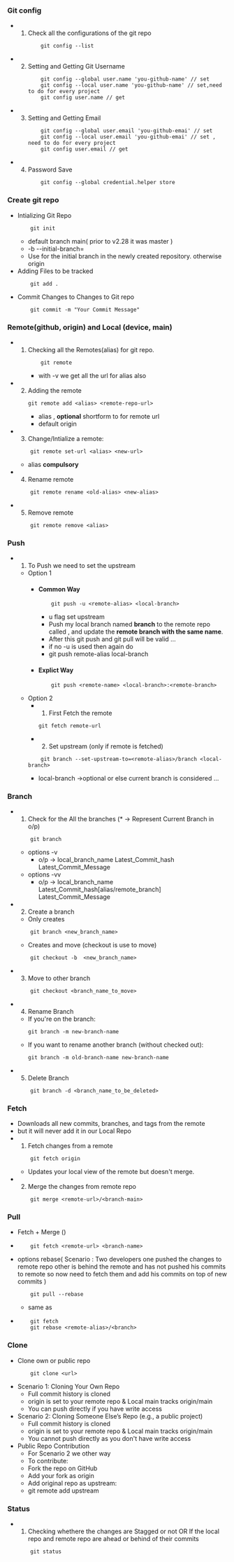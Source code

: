 ### Git config 
- 1) Check all the configurations of the git repo 
        ```
            git config --list
        ```
- 2) Setting and Getting Git Username 
        ```
            git config --global user.name 'you-github-name' // set
            git config --local user.name 'you-github-name' // set,need to do for every project
            git config user.name // get
        ```
- 3) Setting and Getting Email 
        ```
            git config --global user.email 'you-github-emai' // set
            git config --local user.email 'you-github-emai' // set , need to do for every project
            git config user.email // get
        ```
- 4) Password Save
        ```
            git config --global credential.helper store
        ```
### Create git repo
- Intializing Git Repo
    ```
        git init 
    ```
    - default branch main( prior to v2.28 it was master )
    - -b <branch-name> --initial-branch=<branch-name>
    - Use <branch-name> for the initial branch in the newly created repository. otherwise origin
- Adding Files to be tracked
    ```
        git add . 
    ```
- Commit Changes to Changes to Git repo
    ```
        git commit -m "Your Commit Message" 
    ```

### Remote(github, origin) and Local (device, main)
- 1) Checking all the Remotes(alias) for git repo.
        ```
            git remote 
        ```
        - with -v we get all the url for alias also 
- 2) Adding the remote  
        ``` 
        git remote add <alias> <remote-repo-url>
        ```
        - alias , **optional** shortform to for remote url
        - default origin
- 3) Change/Intialize a remote:
    ```
        git remote set-url <alias> <new-url>
    ```
    - alias **compulsory**
- 4) Rename remote 
    ```
        git remote rename <old-alias> <new-alias>
    ```
- 5) Remove remote  
    ```
        git remote remove <alias>
    ```

### Push 
- 1) To Push we need to set the upstream 
    - Option 1 
        - #### Common Way
            ```
                git push -u <remote-alias> <local-branch>
            ```
            -  u flag set upstream 
            - Push my local branch named **branch** to the remote repo called <remote>, and update the **remote branch with the same name**.
            - After this git push and git pull will be valid ...
            - if no -u is used then again do 
            - git push remote-alias local-branch
        - #### Explict Way
            ```
                git push <remote-name> <local-branch>:<remote-branch>
            ```
    - Option 2 
        - 1) First Fetch the remote 
            ``` 
            git fetch remote-url
            ```
        - 2) Set upstream (only if remote is fetched)
        ```
            git branch --set-upstream-to=<remote-alias>/branch <local-branch>
        ```
        - local-branch ->optional or else current branch is considered ...

### Branch 
- 1) Check for the All the branches (* -> Represent Current Branch in o/p) 
    ```
        git branch 
    ```
    - options -v
        - o/p -> local_branch_name Latest_Commit_hash Latest_Commit_Message
    - options -vv
        - o/p -> local_branch_name Latest_Commit_hash[alias/remote_branch] Latest_Commit_Message
- 2) Create a branch
    - Only creates
    ```
        git branch <new_branch_name>
    ```
    - Creates and move (checkout is use to move) 
    ```
        git checkout -b  <new_branch_name>
    ```
- 3) Move to other branch 
    ```
        git checkout <branch_name_to_move>
    ```
- 4) Rename Branch 
    - If you're on the branch:
        ```
        git branch -m new-branch-name
        ```
    - If you want to rename another branch (without checked out):
        ```
        git branch -m old-branch-name new-branch-name
        ```
- 5) Delete Branch 
    ```
        git branch -d <branch_name_to_be_deleted>
    ```

### Fetch 
- Downloads all new commits, branches, and tags from the remote
- but it will never add it in our Local Repo 
- 1) Fetch changes from a remote
    ```
        git fetch origin
    ```
    - Updates your local view of the remote but doesn't merge.
- 2) Merge the changes from remote repo
    ```
        git merge <remote-url>/<branch-main>
    ```

### Pull
-   Fetch + Merge  ()
-   ```
        git fetch <remote-url> <branch-name>
    ```
-  options rebase( Scenario : Two developers one pushed the changes to remote repo
other is behind the remote and has not pushed his commits to remote so now need to fetch them and add his commits on top of new commits  )
    ```
        git pull --rebase
    ```
    - same as
-   ```
        git fetch
        git rebase <remote-alias>/<branch>
    ```
### Clone
- Clone own or public repo
    ```
        git clone <url>
    ```
- Scenario 1: Cloning Your Own Repo
    - Full commit history is cloned
    - origin is set to your remote repo & Local main tracks origin/main
    - You can push directly if you have write access
-  Scenario 2: Cloning Someone Else’s Repo (e.g., a public project)
    - Full commit history is cloned
    - origin is set to your remote repo & Local main tracks origin/main
    - You cannot push directly as you don't have write access
- Public Repo Contribution 
    - For Scenario 2 we other way  
    - To contribute:
    - Fork the repo on GitHub
    - Add your fork as origin
    - Add original repo as upstream:
    - git remote add upstream 

### Status
- 1) Checking whethere the changes are Stagged or not OR If the local repo and remote repo are ahead or behind of their commits
    ```
        git status
    ```